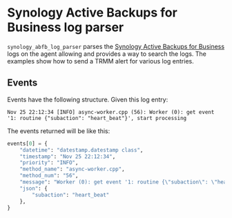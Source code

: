 # Synology Active Backups for Business log parser

`synology_abfb_log_parser` parses the [Synology Active Backups for Business][1] logs on the agent allowing and provides a way to search the logs. The examples show how to send a TRMM alert for various log entries.

[1]: https://kb.synology.com/en-br/DSM/help/ActiveBackup/activebackup_business_activities?version=7

## Events

Events have the following structure. Given this log entry:
```text
Nov 25 22:12:34 [INFO] async-worker.cpp (56): Worker (0): get event '1: routine {"subaction": "heart_beat"}', start processing
```

The events returned will be like this:
```Python
events[0] = {
    "datetime": "datestamp.datestamp class",
    "timestamp": "Nov 25 22:12:34",
    "priority": "INFO",
    "method_name": "async-worker.cpp",
    "method_num": "56",
    "message": "Worker (0): get event '1: routine {\"subaction\": \"heart_beat\"}', start processing",
    "json": {
        "subaction": "heart_beat"
    },
}
```
